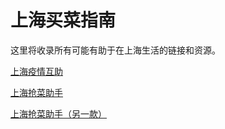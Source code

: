 # 上海买菜指南

这里将收录所有可能有助于在上海生活的链接和资源。

[上海疫情互助](https://github.com/shanghai2022/shanghai2022)

[上海抢菜助手](https://github.com/sean529/robFood)

[上海抢菜助手（另一款）](https://github.com/qulingyuan/robVeg)
